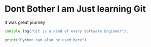 # Dont Bother I am Just learning Git
It was great journey
```javascript
console.log("Git is a need of every Software Engineer");
```
```python
print("Python can also be used here")
```